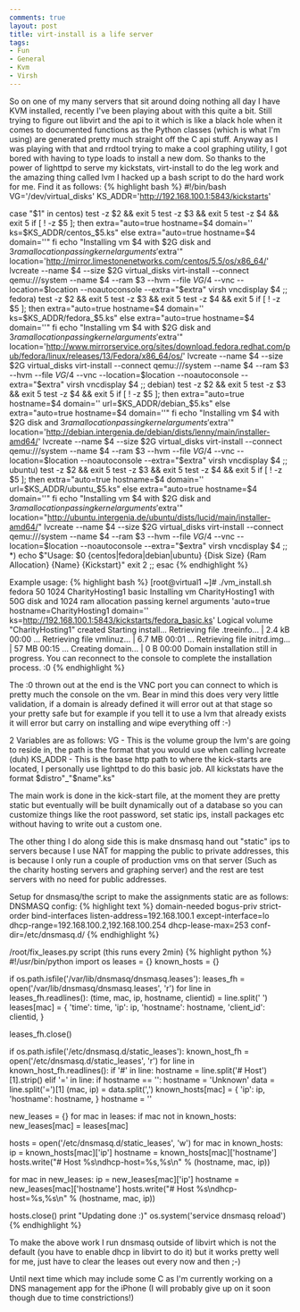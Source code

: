 ```yaml
---
comments: true
layout: post
title: virt-install is a life server
tags:
- Fun
- General
- Kvm
- Virsh
---
```


So on one of my many servers that sit around doing nothing all day I have KVM installed, recently I've been playing about with this quite a bit. Still trying to figure out libvirt and the api to it which is like a black hole when it comes to documented functions as the Python classes (which is what I'm using) are generated pretty much straight off the C api stuff. Anyway as I was playing with that and rrdtool trying to make a cool graphing utility, I got bored with having to type loads to install a new dom. So thanks to the power of lighttpd to serve my kickstats, virt-install to do the leg work and the amazing thing called lvm I hacked up a bash script to do the hard work for me. Find it as follows:
{% highlight bash %}
#!/bin/bash
VG='/dev/virtual_disks'
KS_ADDR='http://192.168.100.1:5843/kickstarts'

case "$1" in
 centos)
 test -z $2 && exit 5
 test -z $3 && exit 5
 test -z $4 && exit 5
 if [ ! -z $5 ]; then
 extra="auto=true hostname=$4 domain='' ks=$KS_ADDR/centos_$5.ks"
 else
 extra="auto=true hostname=$4 domain=''"
 fi
 echo "Installing vm $4 with $2G disk and $3 ram allocation passing kernel arguments '$extra'"
 location='http://mirror.limestonenetworks.com/centos/5.5/os/x86_64/'
 lvcreate --name $4 --size $2G virtual_disks
 virt-install --connect qemu:///system --name $4 --ram $3 --hvm --file $VG/$4 --vnc --location=$location --noautoconsole --extra="$extra"
 virsh vncdisplay $4
 ;;
 fedora)
 test -z $2 && exit 5
 test -z $3 && exit 5
 test -z $4 && exit 5
 if [ ! -z $5 ]; then
 extra="auto=true hostname=$4 domain='' ks=$KS_ADDR/fedora_$5.ks"
 else
 extra="auto=true hostname=$4 domain=''"
 fi
 echo "Installing vm $4 with $2G disk and $3 ram allocation passing kernel arguments '$extra'"
 location='http://www.mirrorservice.org/sites/download.fedora.redhat.com/pub/fedora/linux/releases/13/Fedora/x86_64/os/'
 lvcreate --name $4 --size $2G virtual_disks
 virt-install --connect qemu:///system --name $4 --ram $3 --hvm --file $VG/$4 --vnc --location=$location --noautoconsole --extra="$extra"
 virsh vncdisplay $4
 ;;
 debian)
 test -z $2 && exit 5
 test -z $3 && exit 5
 test -z $4 && exit 5
 if [ ! -z $5 ]; then
 extra="auto=true hostname=$4 domain='' url=$KS_ADDR/debian_$5.ks"
 else
 extra="auto=true hostname=$4 domain=''"
 fi
 echo "Installing vm $4 with $2G disk and $3 ram allocation passing kernel arguments '$extra'"
 location='http://debian.intergenia.de/debian/dists/lenny/main/installer-amd64/'
 lvcreate --name $4 --size $2G virtual_disks
 virt-install --connect qemu:///system --name $4 --ram $3 --hvm --file $VG/$4 --vnc --location=$location --noautoconsole --extra="$extra"
 virsh vncdisplay $4
 ;;
 ubuntu)
 test -z $2 && exit 5
 test -z $3 && exit 5
 test -z $4 && exit 5
 if [ ! -z $5 ]; then
 extra="auto=true hostname=$4 domain='' url=$KS_ADDR/ubuntu_$5.ks"
 else
 extra="auto=true hostname=$4 domain=''"
 fi
 echo "Installing vm $4 with $2G disk and $3 ram allocation passing kernel arguments '$extra'"
 location="http://ubuntu.intergenia.de/ubuntu/dists/lucid/main/installer-amd64/"
 lvcreate --name $4 --size $2G virtual_disks
 virt-install --connect qemu:///system --name $4 --ram $3 --hvm --file $VG/$4 --vnc --location=$location --noautoconsole --extra="$extra"
 virsh vncdisplay $4
 ;;
 *)
 echo $"Usage: $0 {centos|fedora|debian|ubuntu} {Disk Size} {Ram Allocation} {Name} {Kickstart}"
 exit 2
 ;;
esac
{% endhighlight %}

Example usage:
{% highlight bash %}
[root@virtual1 ~]# ./vm_install.sh fedora 50 1024 CharityHosting1 basic
Installing vm CharityHosting1 with 50G disk and 1024 ram allocation passing kernel arguments 'auto=true hostname=CharityHosting1 domain='' ks=http://192.168.100.1:5843/kickstarts/fedora_basic.ks'
 Logical volume "CharityHosting1" created
Starting install...
Retrieving file .treeinfo... | 2.4 kB 00:00 ...
Retrieving file vmlinuz... | 6.7 MB 00:01 ...
Retrieving file initrd.img... | 57 MB 00:15 ...
Creating domain... | 0 B 00:00
Domain installation still in progress. You can reconnect to
the console to complete the installation process.
:0
{% endhighlight %}

The :0 thrown out at the end is the VNC port you can connect to which is pretty much the console on the vm. Bear in mind this does very very little validation, if a domain is already defined it will error out at that stage so your pretty safe but for example if you tell it to use a lvm that already exists it will error but carry on installing and wipe everything off :-)

2 Variables are as follows:
VG - This is the volume group the lvm's are going to reside in, the path is the format that you would use when calling lvcreate (duh)
KS_ADDR - This is the base http path to where the kick-starts are located, I personally use lighttpd to do this basic job. All kickstats have the format $distro"_"$name".ks"

The main work is done in the kick-start file, at the moment they are pretty static but eventually will be built dynamically out of a database so you can customize things like the root password, set static ips, install packages etc without having to write out a custom one.

The other thing I do along side this is make dnsmasq hand out "static" ips to servers because I use NAT for mapping the public to private addresses, this is because I only run a couple of production vms on that server (Such as the charity hosting servers and graphing server) and the rest are test servers with no need for public addresses.

Setup for dnsmasq/the script to make the assignments static are as follows:
DNSMASQ config:
{% highlight text %}
domain-needed
bogus-priv
strict-order
bind-interfaces
listen-address=192.168.100.1
except-interface=lo
dhcp-range=192.168.100.2,192.168.100.254
dhcp-lease-max=253
conf-dir=/etc/dnsmasq.d/
{% endhighlight %}

/root/fix_leases.py script (this runs every 2min)
{% highlight python %}
#!/usr/bin/python
import os
leases = {}
known_hosts = {}

if os.path.isfile('/var/lib/dnsmasq/dnsmasq.leases'):
 leases_fh = open('/var/lib/dnsmasq/dnsmasq.leases', 'r')
 for line in leases_fh.readlines():
 (time, mac, ip, hostname, clientid) = line.split(' ')
 leases[mac] = {
 'time': time,
 'ip': ip,
 'hostname': hostname,
 'client_id': clientid,
 }

leases_fh.close()

if os.path.isfile('/etc/dnsmasq.d/static_leases'):
 known_host_fh = open('/etc/dnsmasq.d/static_leases', 'r')
 for line in known_host_fh.readlines():
 if '#' in line:
 hostname = line.split('# Host')[1].strip()
 elif '=' in line:
 if hostname == '':
 hostname = 'Unknown'
 data = line.split('=')[1]
 (mac, ip) = data.split(',')
 known_hosts[mac] = {
 'ip': ip,
 'hostname': hostname,
 }
 hostname = ''

new_leases = {}
for mac in leases:
 if mac not in known_hosts:
 new_leases[mac] = leases[mac]

hosts = open('/etc/dnsmasq.d/static_leases', 'w')
for mac in known_hosts:
 ip = known_hosts[mac]['ip']
 hostname = known_hosts[mac]['hostname']
 hosts.write("# Host %s\ndhcp-host=%s,%s\n" % (hostname, mac, ip))

for mac in new_leases:
 ip = new_leases[mac]['ip']
 hostname = new_leases[mac]['hostname']
 hosts.write("# Host %s\ndhcp-host=%s,%s\n" % (hostname, mac, ip))

hosts.close()
print "Updating done :)"
os.system('service dnsmasq reload')
{% endhighlight %}

To make the above work I run dnsmasq outside of libvirt which is not the default (you have to enable dhcp in libvirt to do it) but it works pretty well for me, just have to clear the leases out every now and then ;-)

Until next time which may include some C as I'm currently working on a DNS management app for the iPhone (I will probably give up on it soon though due to time constrictions!)
